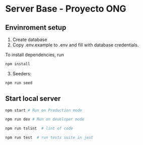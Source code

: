 # Server Base - Proyecto ONG


## Envinroment setup

1) Create database
2) Copy .env.example to .env and fill with database credentials.

To install dependencies, run
``` bash
npm install
```

3) Seeders:
``` bash
npm run seed
```

## Start local server

``` bash
npm start # Run on Production mode
```
``` bash
npm run dev # Run on developer mode
```
``` bash
npm run tslint  # lint of code
```
``` bash
npm run test  # run tests suite in jest
```